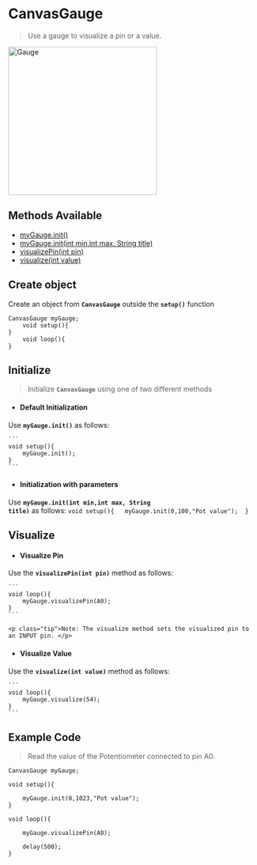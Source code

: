 <div id="cg"></div>

# CanvasGauge
> Use a gauge to visualize a pin or a value.


<a target='_blank' rel='nofollow' href="https://s3-us-west-2.amazonaws.com/cherpa01-static/media/images/docs/gauge.png">  <img alt='Gauge' width="300px" src='https://s3-us-west-2.amazonaws.com/cherpa01-static/media/images/docs/gauge.png' class="center" /></a>


## Methods Available

- [myGauge.init()](CanvasGauge/canvas-gauge.md?id=cg-i-di)
- [myGauge.init(int min,int max, String title)](CanvasGauge/canvas-gauge.md?id=cg-i-iwp)
- [visualizePin(int pin)](CanvasGauge/canvas-gauge.md?id=cg-v-vp)
- [visualize(int value)](CanvasGauge/canvas-gauge.md?id=cg-v-vv)


<div id="cg-co"></div>

## Create object 
Create an object from **<code>CanvasGauge</code>** outside the **<code>setup()</code>** function

```       
CanvasGauge myGauge; 
	void setup(){ 
} 
	void loop(){  
}
```

<div id="cg-i"></div>

## Initialize

> Initialize **<code>CanvasGauge</code>** using one of two different methods


<div id="cg-i-di"></div>

* #### Default Initialization
Use **<code>myGauge.init()</code>** as follows:

	```
	void setup(){  
		myGauge.init(); 
	} 
	```


<div id="cg-i-iwp"></div>


* #### Initialization with parameters
Use **<code>myGauge.init(int min,int max, String title)</code>** as follows:
	```
	void setup(){  
		myGauge.init(0,100,"Pot value"); 
	} 
	```


<div id="cg-v"></div>


## Visualize


<div id="cg-v-vp"></div>


* #### Visualize Pin
Use the **<code>visualizePin(int pin)</code>** method as follows:
	
	```	
	void loop(){ 
		myGauge.visualizePin(A0); 	 
	}	 
	```

	<p class="tip">Note: The visualize method sets the visualized pin to an INPUT pin. </p>


<div id="cg-v-vv"></div>

* #### Visualize Value
Use the **<code>visualize(int value)</code>** method as follows:

	```
	void loop(){  
		myGauge.visualize(54); 
	} 
	```

<div id="ccg-cex"></div>

## Example Code
> Read the value of the Potentiometer connected to pin A0.

	CanvasGauge myGauge; 
	 
	void setup(){ 
	 
		myGauge.init(0,1023,"Pot value");  
	}
	 
	void loop(){ 
	 
		myGauge.visualizePin(A0); 

		delay(500);
	} 


